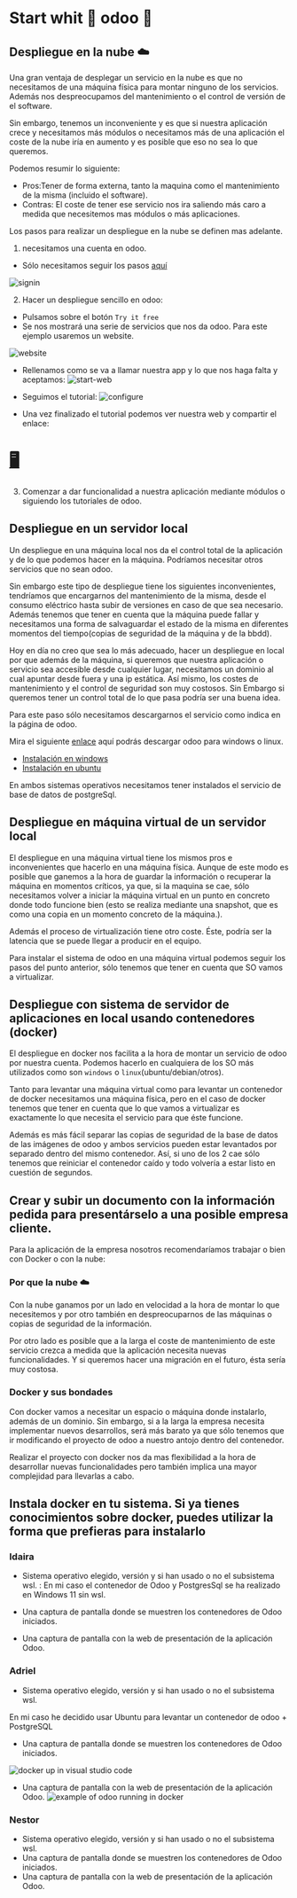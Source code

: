
# Start whit 🚀 odoo 🚀

## Despliegue en la nube ☁️

Una gran ventaja de desplegar un servicio en la nube es que no necesitamos de una máquina física para montar ninguno de los servicios. Además nos despreocupamos del mantenimiento o el control de versión de el software.

Sin embargo, tenemos un inconveniente y es que si nuestra aplicación crece y necesitamos más módulos o necesitamos más de una aplicación el coste de la nube iría en aumento y es posible que eso no sea lo que queremos.

Podemos resumir lo siguiente:
  - Pros:Tener de forma externa, tanto la maquina como el mantenimiento de la misma (incluido el software). 
  - Contras: El coste de tener ese servicio nos ira saliendo más caro a medida que necesitemos mas módulos o más aplicaciones.


Los pasos para realizar un despliegue en la nube se definen mas adelante.

1. necesitamos una cuenta en odoo. 

  - Sólo necesitamos seguir los pasos [aquí](https://www.odoo.com/web/login)


  ![signin](../basic-odoo/assets/img/Screenshot_20221117_164938.png)

2. Hacer un despliegue sencillo en odoo:
  - Pulsamos sobre el botón `Try it free`
  - Se nos mostrará una serie de servicios que nos da odoo. Para este ejemplo usaremos un website.


  ![website](../basic-odoo/assets/img/Screenshot_20221117_171229.png)
  
  - Rellenamos como se va a llamar nuestra app y lo que nos haga falta y aceptamos:
  ![start-web](../basic-odoo/assets/img/startweb.png)

  - Seguimos el tutorial:
  ![configure](../basic-odoo/assets/img/configure.png)

  - Una vez finalizado el tutorial podemos ver nuestra web y compartir el enlace: 
  # [🖥](https://thethreedevsketters.odoo.com/)

3. Comenzar a dar funcionalidad a nuestra aplicación mediante módulos o siguiendo los tutoriales de odoo.


## Despliegue en un servidor local

Un despliegue en una máquina local nos da el control total de la aplicación y de lo que podemos hacer en la máquina. Podríamos necesitar otros servicios que no sean odoo.

Sin embargo este tipo de despliegue tiene los siguientes inconvenientes, tendríamos que encargarnos del mantenimiento de la misma, desde el consumo eléctrico hasta subir de versiones en caso de que sea necesario. Además tenemos que tener en cuenta que la máquina puede fallar y necesitamos una forma de salvaguardar el estado de la misma en diferentes momentos del tiempo(copias de seguridad de la máquina y de la bbdd).


Hoy en día no creo que sea lo más adecuado, hacer un despliegue en local por que además de la máquina, si queremos que nuestra aplicación o servicio sea accesible desde cualquier lugar, necesitamos un dominio al cual apuntar desde fuera y una ip estática. Así mismo, los costes de mantenimiento y el control de seguridad son muy costosos.
Sin Embargo si queremos tener un control total de lo que pasa podría ser una buena idea.


Para este paso sólo necesitamos descargarnos el servicio como indica en la página de odoo.


Mira el siguiente [enlace](https://www.odoo.com/page/download) aquí podrás descargar odoo para windows o linux.

- [Instalación en windows](https://www.odoo.com/documentation/16.0/administration/install/install.html#windows)
- [Instalación en ubuntu](https://www.odoo.com/documentation/16.0/administration/install/install.html#prepare)

En ambos sistemas operativos necesitamos tener instalados el servicio de base de datos de postgreSql.

## Despliegue en máquina virtual de un servidor local 

El despliegue en una máquina virtual tiene los mismos pros e inconvenientes que hacerlo en una máquina física. Aunque de este modo es posible que ganemos a la hora de guardar la información o recuperar la máquina en momentos críticos, ya que, si la maquina se cae, sólo necesitamos volver a iniciar la máquina virtual en un punto en concreto donde todo funcione bien (esto se realiza mediante una snapshot, que es como una copia en un momento concreto de la máquina.).

Además el proceso de virtualización tiene otro coste. Éste, podría ser la latencia que se puede llegar a producir en el equipo.

Para instalar el sistema de odoo en una máquina virtual podemos seguir los pasos del punto anterior, sólo tenemos que tener en cuenta que SO vamos a virtualizar.

## Despliegue con sistema de servidor de aplicaciones en local usando contenedores (docker)

El despliegue en docker nos facilita a la hora de montar un servicio de odoo por nuestra cuenta. Podemos hacerlo en cualquiera de los SO más utilizados como son `windows` o `linux`(ubuntu/debian/otros).

Tanto para levantar una máquina virtual como para levantar un contenedor de docker necesitamos una máquina física, pero en el caso de docker tenemos que tener en cuenta que lo que vamos a virtualizar es exactamente lo que necesita el servicio para que éste funcione.

Además es más fácil separar las copias de seguridad de la base de datos de las imágenes de odoo y ambos servicios pueden estar levantados por separado dentro del mismo contenedor. Así, si uno de los 2 cae sólo tenemos que reiniciar el contenedor caído y todo volvería a estar listo en cuestión de segundos.


## Crear y subir un documento con la información pedida para presentárselo a una posible empresa cliente. 

Para la aplicación de la empresa nosotros recomendaríamos trabajar o bien con Docker o con la nube:

### Por que la nube ☁️
Con la nube ganamos por un lado en velocidad a la hora de montar lo que necesitemos y por otro también en despreocuparnos de las máquinas o copias de seguridad de la información.

Por otro lado es posible que a la larga el coste de mantenimiento de este servicio crezca a medida que la aplicación necesita nuevas funcionalidades. Y si queremos hacer una migración en el futuro, ésta sería muy costosa.

### Docker y sus bondades

Con docker vamos a necesitar un espacio o máquina donde instalarlo, además de un dominio. Sin embargo, si a la larga la empresa necesita implementar nuevos desarrollos, será más barato ya que sólo tenemos que ir modificando el proyecto de odoo a nuestro antojo dentro del contenedor.

Realizar el proyecto con docker nos da mas flexibilidad a la hora de desarrollar nuevas funcionalidades pero también implica una mayor complejidad para llevarlas a cabo.



##  Instala docker en tu sistema. Si ya tienes conocimientos sobre docker, puedes utilizar la forma que prefieras para instalarlo

### Idaira

- Sistema operativo elegido, versión y si han usado o no el subsistema wsl. :
    En mi caso el contenedor de Odoo y PostgresSql se ha realizado en Windows 11 sin wsl.
- Una captura de pantalla donde se muestren los contenedores de Odoo iniciados. 
    
- Una captura de pantalla con la web de presentación de la aplicación Odoo. 
### Adriel
- Sistema operativo elegido, versión y si han usado o no el subsistema wsl.

En mi caso he decidido usar Ubuntu para levantar un contenedor de odoo + PostgreSQL

- Una captura de pantalla donde se muestren los contenedores de Odoo iniciados.

![docker up in visual studio code](./assets/img/docker-up-vsc.png)

- Una captura de pantalla con la web de presentación de la aplicación Odoo. 
![example of odoo running in docker](./assets/img/test-odoo.png)
### Nestor
- Sistema operativo elegido, versión y si han usado o no el subsistema wsl. 
- Una captura de pantalla donde se muestren los contenedores de Odoo iniciados. 
- Una captura de pantalla con la web de presentación de la aplicación Odoo. 
